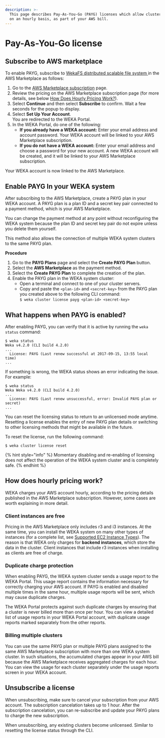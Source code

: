 ```yaml
---
description: >-
  This page describes Pay-As-You-Go (PAYG) licenses which allow cluster payment
  on an hourly basis, as part of your AWS bill.
---
```


# Pay-As-You-Go license

## Subscribe to AWS marketplace

To enable PAYG, subscribe to [WekaFS distributed scalable file system ](https://aws.amazon.com/marketplace/pp/B07W8V4PN9?ref\_=srh\_res\_product\_title)in the AWS Marketplace as follows:

1. Go to the [AWS Marketplace subscription](https://aws.amazon.com/marketplace/pp/B07W8V4PN9?ref\_=srh\_res\_product\_title) page.
2. Review the pricing on the AWS Marketplace subscription page (for more details, see below [How Does Hourly Pricing Work?](pay-as-you-go.md#how-does-hourly-pricing-work)).
3. Select **Continue** and then select **Subscribe** to confirm. Wait a few seconds for the popup to display.
4. Select **Set Up Your Account**.\
   You are redirected to the WEKA Portal.
5. In the WEKA Portal, do one of the following:
   * **If you already have a WEKA account:** Enter your email address and account password. Your WEKA account will be linked to your AWS Marketplace subscription.
   * **If you do not have a WEKA account:** Enter your email address and choose a password for your new account. A new WEKA account will be created, and it will be linked to your AWS Marketplace subscription.

Your WEKA account is now linked to the AWS Marketplace.

## Enable PAYG In your WEKA system

After subscribing to the AWS Marketplace, create a PAYG plan in your WEKA account. A PAYG plan is a plan ID and a secret key pair connected to a payment method, which is your AWS Marketplace.

You can change the payment method at any point without reconfiguring the WEKA system because the plan ID and secret key pair do not expire unless you delete them yourself.

This method also allows the connection of multiple WEKA system clusters to the same PAYG plan.

**Procedure**

1. Go to the **PAYG Plans** page and select the **Create PAYG Plan** button.
2. Select the **AWS Marketplace** as the payment method.
3. Select the **Create PAYG Plan** to complete the creation of the plan.
4. Enable the PAYG plan in the WEKA system cluster:
   * Open a terminal and connect to one of your cluster servers.
   * Copy and paste the `<plan-id>` and `<secret-key>` from the PAYG plan you created above to the following CLI command: \
     `$ weka cluster license payg <plan-id> <secret-key>`

## What happens when PAYG is enabled?

After enabling PAYG, you can verify that it is active by running the `weka status` command:

```
$ weka status
Weka v4.2.0 (CLI build 4.2.0)
...
  License: PAYG (Last renew successful at 2017-09-15, 13:55 local time)
...
```

If something is wrong, the WEKA status shows an error indicating the issue. For example:

```
$ weka status
Weka Weka v4.2.0 (CLI build 4.2.0)
...
  License: PAYG (Last renew unsuccessful, error: Invalid PAYG plan or secret)
...
```

You can reset the licensing status to return to an unlicensed mode anytime. Resetting a license enables the entry of new PAYG plan details or switching to other licensing methods that might be available in the future.

&#x20;To reset the license, run the following command:

```
$ weka cluster license reset
```

{% hint style="info" %}
Momentary disabling and re-enabling of licensing does not affect the operation of the WEKA system cluster and is completely safe.
{% endhint %}

## How does hourly pricing work?

WEKA charges your AWS account hourly, according to the pricing details published in the AWS Marketplace subscription. However, some cases are worth explaining in more detail.

### Client instances are free

Pricing in the AWS Marketplace only includes r3 and i3 instances. At the same time, you can install the WEKA system on many other types of instances (for a complete list, see [Supported EC2 Instance Types](../install/aws/supported-ec2-instance-types.md)). The reason is that WEKA only charges for **backend instances**, which store the data in the cluster. Client instances that include r3 instances when installing as clients are free of charge.

### Duplicate charge protection

When enabling PAYG, the WEKA system cluster sends a usage report to the WEKA Portal. This usage report contains the information necessary for correctly charging your AWS account. If PAYG is enabled and disabled multiple times in the same hour, multiple usage reports will be sent, which may cause duplicate charges.

The WEKA Portal protects against such duplicate charges by ensuring that a cluster is never billed more than once per hour. You can view a detailed list of usage reports in your WEKA Portal account, with duplicate usage reports marked separately from the other reports.

### Billing multiple clusters

You can use the same PAYG plan or multiple PAYG plans assigned to the same AWS Marketplace subscription with more than one WEKA system cluster. In such situations, the accumulated charges appear in your AWS bill because the AWS Marketplace receives aggregated charges for each hour. You can view the usage for each cluster separately under the usage reports screen in your WEKA account.

## Unsubscribe a license

When unsubscribing, make sure to cancel your subscription from your AWS account. The subscription cancelation takes up to 1 hour. After the subscription cancelation, you can re-subscribe and update your PAYG plans to charge the new subscription.

When unsubscribing, any existing clusters become unlicensed. Similar to resetting the license status through the CLI.
